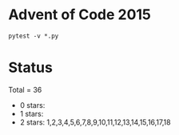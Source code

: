 Advent of Code 2015
===================

```pytest -v *.py```

Status
======

Total = 36

- 0 stars:
- 1 stars:
- 2 stars: 1,2,3,4,5,6,7,8,9,10,11,12,13,14,15,16,17,18
